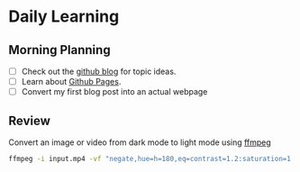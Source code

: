 # Daily Learning
## Morning Planning
- [ ] Check out the [github blog](https://github.blog/) for topic ideas.
- [ ] Learn about [Github Pages](https://skills.github.com/#first-day-on-github).
- [ ] Convert my first blog post into an actual webpage
## Review
Convert an image or video from dark mode to light mode using [ffmpeg](https://www,ffmpeg.org)
```bash
ffmpeg -i input.mp4 -vf "negate,hue=h=180,eq=contrast=1.2:saturation=1.1" output.mp4
```
